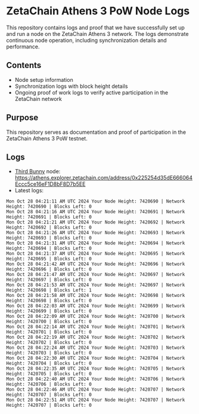 # ZetaChain Athens 3 PoW Node Logs
This repository contains logs and proof that we have successfully set up and run a node on the ZetaChain Athens 3 network. The logs demonstrate continuous node operation, including synchronization details and performance.

## Contents
- Node setup information
- Synchronization logs with block height details
- Ongoing proof of work logs to verify active participation in the ZetaChain network

## Purpose
This repository serves as documentation and proof of participation in the ZetaChain Athens 3 PoW testnet.

## Logs

- [Third Bunny](https://thirdbunny.xyz/) node: https://athens.explorer.zetachain.com/address/0x225254d35dE666064Eccc5ce16eF1D8bF8D7b5EE
- Latest logs:
```
Mon Oct 28 04:21:11 AM UTC 2024 Your Node Height: 7420690 | Network Height: 7420690 | Blocks Left: 0
Mon Oct 28 04:21:16 AM UTC 2024 Your Node Height: 7420691 | Network Height: 7420691 | Blocks Left: 0
Mon Oct 28 04:21:21 AM UTC 2024 Your Node Height: 7420692 | Network Height: 7420692 | Blocks Left: 0
Mon Oct 28 04:21:26 AM UTC 2024 Your Node Height: 7420693 | Network Height: 7420693 | Blocks Left: 0
Mon Oct 28 04:21:31 AM UTC 2024 Your Node Height: 7420694 | Network Height: 7420694 | Blocks Left: 0
Mon Oct 28 04:21:37 AM UTC 2024 Your Node Height: 7420695 | Network Height: 7420695 | Blocks Left: 0
Mon Oct 28 04:21:42 AM UTC 2024 Your Node Height: 7420696 | Network Height: 7420696 | Blocks Left: 0
Mon Oct 28 04:21:47 AM UTC 2024 Your Node Height: 7420697 | Network Height: 7420697 | Blocks Left: 0
Mon Oct 28 04:21:53 AM UTC 2024 Your Node Height: 7420697 | Network Height: 7420698 | Blocks Left: 1
Mon Oct 28 04:21:58 AM UTC 2024 Your Node Height: 7420698 | Network Height: 7420698 | Blocks Left: 0
Mon Oct 28 04:22:03 AM UTC 2024 Your Node Height: 7420699 | Network Height: 7420699 | Blocks Left: 0
Mon Oct 28 04:22:09 AM UTC 2024 Your Node Height: 7420700 | Network Height: 7420700 | Blocks Left: 0
Mon Oct 28 04:22:14 AM UTC 2024 Your Node Height: 7420701 | Network Height: 7420701 | Blocks Left: 0
Mon Oct 28 04:22:19 AM UTC 2024 Your Node Height: 7420702 | Network Height: 7420702 | Blocks Left: 0
Mon Oct 28 04:22:24 AM UTC 2024 Your Node Height: 7420703 | Network Height: 7420703 | Blocks Left: 0
Mon Oct 28 04:22:30 AM UTC 2024 Your Node Height: 7420704 | Network Height: 7420704 | Blocks Left: 0
Mon Oct 28 04:22:35 AM UTC 2024 Your Node Height: 7420705 | Network Height: 7420705 | Blocks Left: 0
Mon Oct 28 04:22:40 AM UTC 2024 Your Node Height: 7420706 | Network Height: 7420706 | Blocks Left: 0
Mon Oct 28 04:22:46 AM UTC 2024 Your Node Height: 7420707 | Network Height: 7420707 | Blocks Left: 0
Mon Oct 28 04:22:51 AM UTC 2024 Your Node Height: 7420707 | Network Height: 7420707 | Blocks Left: 0
```
